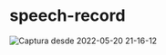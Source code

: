# speech-record
![Captura desde 2022-05-20 21-16-12](https://user-images.githubusercontent.com/87668648/169626594-270da56f-6777-47ac-83da-6f64941b25c9.png)
